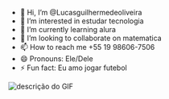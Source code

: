 - 👋 Hi, I’m @Lucasguilhermedeoliveira
- 👀 I’m interested in estudar tecnologia
- 🌱 I’m currently learning alura
- 💞️ I’m looking to collaborate on matematica
- 📫 How to reach me +55 19 98606-7506
- 😄 Pronouns: Ele/Dele
- ⚡ Fun fact: Eu amo jogar futebol

![descrição do GIF](https://media0.giphy.com/media/ViZylgfPSfJFm/200.gif?cid=6c09b9525oc2tdda7y1cr6vbna3hvmadobdluc5q9x0tdqks&ep=v1_internal_gif_by_id&rid=200.gif&ct=g)
